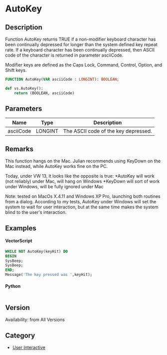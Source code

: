 # AutoKey

## Description
Function AutoKey returns TRUE if a non-modifier keyboard character has been continually depressed for longer than the system defined key repeat rate. If a keyboard character has been continually depressed, then ASCII code of the character is returned in parameter asciiCode.

Modifier keys are defined as the Caps Lock, Command, Control, Option, and Shift keys.

```pascal
FUNCTION AutoKey(VAR asciiCode : LONGINT): BOOLEAN;
```

```python
def vs.AutoKey():
    return (BOOLEAN, asciiCode)
```

## Parameters
|Name|Type|Description|
|---|---|---|
|asciiCode|LONGINT|The ASCII code of the key depressed.|

## Remarks
This function hangs on the Mac. Julian recommends using KeyDown on the Mac instead, while AutoKey works fine on the PC.



Today, under VW 13, it looks like the opposite is true:
*AutoKey will work (not reliably) under Mac, will hang on Windows
*KeyDown will sort of work under Windows, will be fully ignored under Mac

Note: tested on MacOs X.4.11 and Windows XP Pro, launching both routines from a dialog.
According to my tests, AutoKey under Windows will set the system to wait for user interaction, but at the same time makes the system blind to the user's interaction.

## Examples
#### VectorScript ####
```pascal
WHILE NOT AutoKey(keyHit) DO
BEGIN
SysBeep;
SysBeep;
END;
Message('The key pressed was ',keyHit);
```
#### Python ####
```python

```

## Version
Availability: from All Versions

## Category
* [User Interactive](../Categories/User%20Interactive.md)
